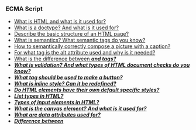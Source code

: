 ### ECMA Script

- [What is HTML and what is it used for?]()
- [What is a doctype? And what is it used for?]()
- [Describe the basic structure of an HTML page?]()
- [What is semantics? What semantic tags do you know?]()
- [How to semantically correctly compose a picture with a caption?]()
- [For what tag is the alt attribute used and why is it needed?]()
- [What is the difference between <strong><em> and <b><i> tags?]()
- [What is validation? And what types of HTML document checks do you know?]()
- [What tag should be used to make a button?]()
- [What is inline style? Can it be redefined?]()
- [Do HTML elements have their own default specific styles?]()
- [List types in HTML?]()
- [Types of input elements in HTML?]()
- [What is the canvas element? And what is it used for?]()
- [What are data attributes used for?]()
- [Difference between <script>, <script async> and <script defer>?]()
- [What is the datalist element used for?]()
- [Why is it good practice to have <link> to include CSS styles inside the <head> tag, and put <script> to include JS before the closing </body> tag?]()
- [What are the main steps in checking the validity of an HTML document?]()
- [If you think of HTML5 as an open web platform, what are the building blocks of it?]()
- [What are meta tags?]()
- [What is described in the <head> tag?]()
- [What are <tr>, <th>, <td> tags used for?]()
- [Tell me about the meta tag with name="viewport"?]()
- [What are content categories in HTML5?]()
- [Which categories are considered core content categories?]()
- [What is SVG and canvas?]()
- [Difference between canvas and SVG?]()
- [In which cases is it better to use canvas, and in which SVG?]()
- [Pros and cons of canvas and SVG?]()
- [What is the autocomplete attribute for?]()
- [What is the output element in HTML5?]()
- [What is the valueAsNumber property?]()
- [What is the target attribute? What values ​​does it take?]()
- [What is ApplicationCache in HTML5?]()
- [What is the picture element used for?]()
- [What is srcset? How does srcset work?]()
- [How to make the navigation menu semantically correct?]()
- [What is an iframe?]()
- [What are the sub and sup tags used for?]()
- [How can you hide a markup element without using CSS and JS?]()
- [Difference between meter and progress?]()